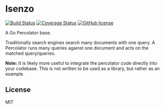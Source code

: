 # Isenzo 

[![Build Status](https://travis-ci.org/nrwiersma/abelana.svg?branch=master)](https://travis-ci.org/nrwiersma/abelana)
[![Coverage Status](https://coveralls.io/repos/github/nrwiersma/abelana/badge.svg?branch=master)](https://coveralls.io/github/nrwiersma/abelana?branch=master)
[![GitHub license](https://img.shields.io/badge/license-MIT-blue.svg)](https://raw.githubusercontent.com/nrwiersma/abelana/master/LICENSE)

A Go Percolator base.

Traditionally search engines search many documents with one query. A Percolator runs many queries against one document
and acts on the matched query/queries.

**Note:** It is likely more useful to integrate the percolator code directly into your codebase. This is not written
to be used as a library, but rather as an example.

## License

MIT
